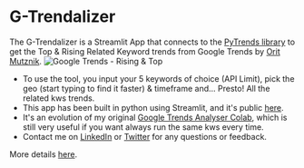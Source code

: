 # G-Trendalizer
The G-Trendalizer is a Streamlit App that connects to the <a href="https://pypi.org/project/pytrends/">PyTrends library</a> to get the Top & Rising Related Keyword trends from Google Trends by <a href="https://twitter.com/OritSiMu"/>Orit Mutznik</a>.
<img src="https://www.oritseo.me/wp-content/uploads/2021/05/Screenshot-2021-05-26-at-20.20.41.png" alt="Google Trends - Rising & Top"> 
<ul><li>To use the tool, you input your 5 keywords of choice (API Limit), pick the geo (start typing to find it faster) & timeframe and... Presto! All the related kws trends.</li>
<li>This app has been built in python using Streamlit, and it's public <a href="https://share.streamlit.io/oritsimu/g-trendalizer">here</a>.</li>
<li>It's an evolution of my original <a href="https://colab.research.google.com/drive/18yIuZL8t2qIglmG9m0tO_I2NVJQvZ-Qn">Google Trends Analyser Colab</a>, which is still very useful if you want always run the same kws every time.</li>
<li>Contact me on <a href="https://www.linkedin.com/in/oritsimu/"/>LinkedIn</a> or <a href="https://twitter.com/OritSiMu"/>Twitter</a> for any questions or feedback.</li></ul>
More details <a href="https://www.oritseo.me"/>here</a>.

